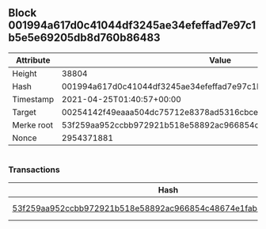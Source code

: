 ## Block 001994a617d0c41044df3245ae34efeffad7e97c1b5e5e69205db8d760b86483

Attribute | Value
--- | ---
Height | 38804
Hash | 001994a617d0c41044df3245ae34efeffad7e97c1b5e5e69205db8d760b86483
Timestamp | 2021-04-25T01:40:57+00:00
Target | 00254142f49eaaa504dc75712e8378ad5316cbcead634704b3734b6271167cc4
Merke root | 53f259aa952ccbb972921b518e58892ac966854c48674e1fab40ff2066184620
Nonce | 2954371881

```

```

### Transactions

Hash | Amount
--- | ---
[53f259aa952ccbb972921b518e58892ac966854c48674e1fab40ff2066184620](53f259aa952ccbb972921b518e58892ac966854c48674e1fab40ff2066184620.md) | 10.00000000 SKEPTI 
